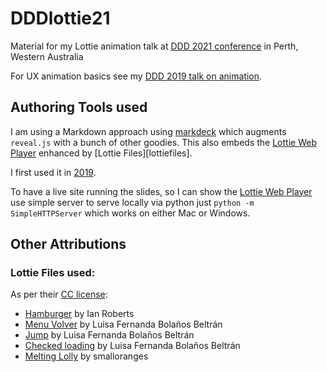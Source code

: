# DDDlottie21

Material for my Lottie animation talk at [DDD 2021 conference][ddd] in Perth, Western Australia

For UX animation basics see my [DDD 2019 talk on animation][ddd19].

## Authoring Tools used
I am using a Markdown approach using [markdeck][md] which augments `reveal.js` with a bunch of other goodies. This also embeds the [Lottie Web Player][lottieWeb] enhanced by [Lottie Files][lottiefiles].

I first used it in [2019][ddd19].

To have a live site running the slides, so I can show the [Lottie Web Player][lottieWeb] 
use simple server to serve locally via python just `python -m SimpleHTTPServer` which works on either Mac or Windows.

## Other Attributions

### Lottie Files used:

As per their [CC license][lottieCC]: 

- [Hamburger][11655] by Ian Roberts
- [Menu Volver][926] by Luisa Fernanda Bolaños Beltrán
- [Jump][8103] by Luisa Fernanda Bolaños Beltrán
- [Checked loading][961] by Luisa Fernanda Bolaños Beltrán
- [Melting Lolly][69998] by smalloranges

[926]: https://lottiefiles.com/926-menu-volver
[961]: https://lottiefiles.com/961-checked-loading
[8103]: https://lottiefiles.com/8103-jump
[11655]: https://lottiefiles.com/11655-hamburger
[69998]: https://lottiefiles.com/69998-melting-lolly
[ddd]: https://dddperth.com/
[md]: https://github.com/arnehilmann/markdeck
[ddd19]:  https://www.youtube.com/watch?v=D1WSsEfkI0k
[lottieWeb]: https://lottiefiles.com/web-player
[lottieCC]: https://lottiefiles.com/page/license

